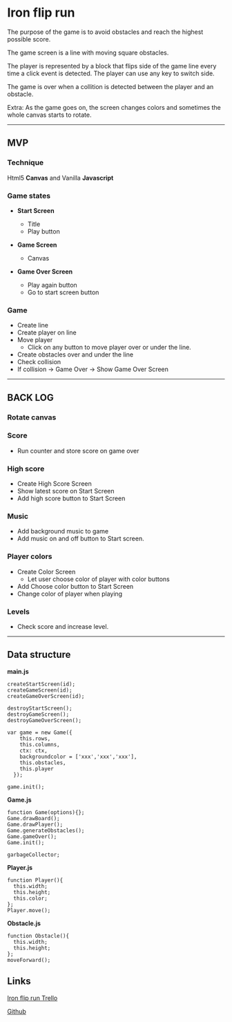 # Iron flip run

The purpose of the game is to avoid obstacles and reach the highest possible score.

The game screen is a line with moving square obstacles.

The player is represented by a block that flips side of the game line every time a click event is detected.
The player can use any key to switch side.

The game is over when a collition is detected between the player and an obstacle.

Extra: As the game goes on, the screen changes colors and sometimes the whole canvas starts to rotate.

* * *

## MVP
### Technique
Html5 __Canvas__ and Vanilla __Javascript__

### Game states
* __Start Screen__

  * Title
  * Play button

* __Game Screen__

  * Canvas

* __Game Over Screen__

  * Play again button
  * Go to start screen button

### Game
* Create line
* Create player on line
* Move player
  * Click on any button to move player over or under the line.
* Create obstacles over and under the line
* Check collision
* If collision -> Game Over -> Show Game Over Screen

* * *

## BACK LOG
### Rotate canvas
### Score
* Run counter and store score on game over
### High score
* Create High Score Screen
* Show latest score on Start Screen
* Add high score button to Start Screen
### Music
* Add background music to game
* Add music on and off button to Start screen.
### Player colors
* Create Color Screen
  * Let user choose color of player with color buttons
* Add Choose color button to Start Screen
* Change color of player when playing

### Levels
* Check score and increase level.

* * *

## Data structure

__main.js__

````
createStartScreen(id);
createGameScreen(id);
createGameOverScreen(id);

destroyStartScreen();
destroyGameScreen();
destroyGameOverScreen();

var game = new Game({
    this.rows,
    this.columns,
    ctx: ctx,
    backgroundcolor = ['xxx','xxx','xxx'],
    this.obstacles,
    this.player
  });

game.init();

````
__Game.js__

````
function Game(options){};
Game.drawBoard();
Game.drawPlayer();
Game.generateObstacles();
Game.gameOver();
Game.init();

garbageCollector;
````

__Player.js__

````
function Player(){
  this.width;
  this.height;
  this.color;
};
Player.move();
````


__Obstacle.js__

````
function Obstacle(){
  this.width;
  this.height;
};
moveForward();
````

## Links
[Iron flip run Trello](https://trello.com/b/jvP5IE61/iron-flip-run)

[Github](https://github.com/annaclf/iron-flip-run)
